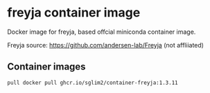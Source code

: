 # freyja container image

Docker image for freyja, based offcial miniconda container image.

Freyja source: https://github.com/andersen-lab/Freyja (not affliiated)


## Container images

```
pull docker pull ghcr.io/sglim2/container-freyja:1.3.11
```



